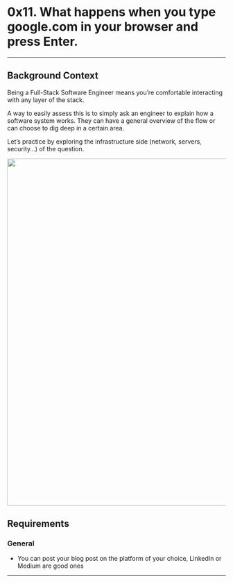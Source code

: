 # 0x11. What happens when you type google.com in your browser and press Enter.

-------
## Background Context
Being a Full-Stack Software Engineer means you’re comfortable interacting with any layer of the stack.

A way to easily assess this is to simply ask an engineer to explain how a software system works. They can have a general overview of the flow or can choose to dig deep in a certain area.

Let’s practice by exploring the infrastructure side (network, servers, security…) of the question.

<kbd>
<img src="https://s3.amazonaws.com/intranet-projects-files/holbertonschool-sysadmin_devops/298/aJPw3mw.jpg" height="auto" width="800" />
</kbd>

## Requirements
### General
* You can post your blog post on the platform of your choice, LinkedIn or Medium are good ones
--------

